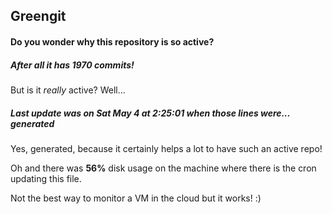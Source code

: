 ## Greengit

#### Do you wonder why this repository is so active?

##### After all it has 1970 commits!

But is it *really* active? Well...

##### Last update was on Sat May 4 at 2:25:01 when those lines were... generated

Yes, generated, because it certainly helps a lot to have such an active repo!

Oh and there was **56%** disk usage on the machine
where there is the cron updating this file.

Not the best way to monitor a VM in the cloud but it works! :)
